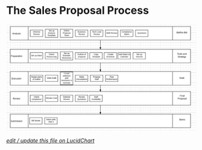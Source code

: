 # The Sales Proposal Process

![Sales Proposal Process](/images/Sales_Process__3_22_17___Lucidchart.jpg)

*[edit / update this file on LucidChart](https://www.lucidchart.com/documents/edit/06f806cb-a2ab-4c24-a85d-4d7b95777dfa#)*

